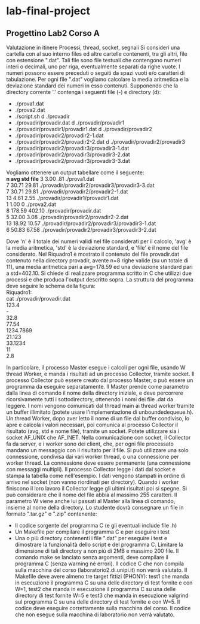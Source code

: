 # lab-final-project

## Progettino Lab2 Corso A
Valutazione in itinere
Processi, thread, socket, segnali
Si consideri una cartella con al suo interno files ed altre cartelle contenenti, tra gli altri, file con estensione ".dat". Tali file sono file testuali che contengono numeri interi o decimali, uno per riga, eventualmente separati da righe vuote. I numeri possono essere preceduti o seguiti da spazi vuoti e/o caratteri di tabulazione. Per ogni file ".dat" vogliamo calcolare la media aritmetica e la deviazione standard dei numeri in esso contenuti.
Supponendo che la directory corrente '.' contenga i seguenti file (-) e directory (d):
- ./prova1.dat
- ./prova2.dat
- ./script.sh
d ./provadir
- ./provadir/provadir.dat
d ./provadir/provadir1
- ./provadir/provadir1/provadir1.dat
d ./provadir/provadir2
- ./provadir/provadir2/provadir2-1.dat
- ./provadir/provadir2/provadir2-2.dat
d ./provadir/provadir2/provadir3
- ./provadir/provadir2/provadir3/provadir3-1.dat
- ./provadir/provadir2/provadir3/provadir3-2.dat
- ./provadir/provadir2/provadir3/provadir3-3.dat

Vogliamo ottenere un output tabellare come il seguente:<br>
**n avg std file**
3 3.00 .81 ./prova1.dat<br>
7 30.71 29.81 ./provadir/provadir2/provadir3/provadir3-3.dat<br>
7 30.71 29.81 ./provadir/provadir2/provadir2-1.dat<br>
13 4.61 2.55 ./provadir/provadir1/provadir1.dat<br>
1 1.00 0 ./prova2.dat<br>
8 178.59 402.10 ./provadir/provadir.dat<br>
5 32.00 3.08 ./provadir/provadir2/provadir2-2.dat<br>
13 18.92 10.57 ./provadir/provadir2/provadir3/provadir3-1.dat<br>
6 50.83 67.58 ./provadir/provadir2/provadir3/provadir3-2.dat<br>

Dove 'n' è il totale dei numeri validi nel file considerati per il calcolo, 'avg' è la media aritmetica, 'std' è la deviazione standard, e 'file' è il nome del file considerato. Nel Riquadro1 è mostrato il contenuto del file provadir.dat contenuto nella directory provadir, avente n=8 righe valide (su un totale di 11), una media aritmetica pari a avg=178.59 ed una deviazione standard pari a std=402.10.
Si chiede di realizzare programma scritto in C che utilizzi due processi e che produca l'output descritto sopra. La struttura del programma deve seguire lo schema della figura:<br>
Riquadro1:<br>
cat ./provadir/provadir.dat<br>
123.4<br>
-<br>
32.8<br>
77.54<br>
1234.7869<br>
21.123<br>
33.1234<br>
11<br>
2.8<br>

In particolare, il processo Master esegue i calcoli per ogni file, usando W thread Worker, e manda i risultati ad un processo Collector, tramite socket. Il processo Collector può essere creato dal processo Master, o può essere un programma da eseguire separatamente. Il Master prende come parametro dalla linea di comando il nome della directory iniziale, e deve percorrere ricorsivamente tutti i sottodirectory, ottenendo i nomi dei file .dat da leggere. I nomi vengono comunicati dal thread main ai thread worker tramite un buffer illimitato (potete usare l'implementazione di unboundedequeue.h). Un thread Worker, dopo aver letto il nome di un file dal buffer condiviso, lo apre e calcola i valori necessari, poi comunica al processo Collector il risultato (avg, std e nome file), tramite un socket. Potete utilizzare sia i socket AF_UNIX che AF_INET. Nella comunicazione con socket, il Collector fa da server, e i worker sono dei client, che, per ogni file processato mandano un messaggio con il risultato per il file. Si può utilizzare una solo connessione, condivisa dai vari worker thread, o una connessione per worker thread. La connessione deve essere permanente (una connessione con messaggi multipli). Il processo Collector legge i dati dal socket e stampa la tabella come nell'esempio. I dati vengono stampati in ordine di arrivo nel socket (non vanno riordinati per directory). Quando i worker finiscono il loro lavoro il Collector legge gli ultimi risultati poi si spegne.
Si può considerare che il nome del file abbia al massimo 255 caratteri. Il parametro W viene anche lui passati al Master alla linea di comando, insieme al nome della directory.
Lo studente dovrà consegnare un file in formato ".tar.gz" o ".zip" contenente:
- Il codice sorgente del programma C (e gli eventuali include file .h)
- Un Makefile per compilare il programma C e per eseguire i test
- Una o più directory contenenti i file ".dat" per eseguire i test e dimostrare la funzionalità dello script e del programma C. Limitare la dimensione di tali directory a non più di 2MB e massimo 200 file.
Il comando make se lanciato senza argomenti, deve compilare il programma C (senza warning né errori). Il codice C che non compila sulla macchina del corso (laboratorio2.di.unipi.it) non verrà valutato. Il Makefile deve avere almeno tre target fittizi (PHONY): test1 che manda in esecuzione il programma C su una delle directory di test fornite e con W=1, test2 che manda in esecuzione il programma C su una delle directory di test fornite W=5 e test3 che manda in esecuzione valgrind sul programma C su una delle directory di test fornite e con W=5. Il codice deve eseguire correttamente sulla macchina del corso. Il codice che non esegue sulla macchina di laboratorio non verrà valutato.